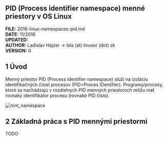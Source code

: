 

## PID (Process identifier namespace) menné priestory v OS Linux

**FILE:** 2016-linux-namespaces-pid.md  
**DATE:** 11/2016  
**UPDATED:**  
**AUTHOR:** Ladislav Hajzer -> lala (at) linuxor (dot) sk  
**VERSION:** 0  


## 1 Úvod

Menný priestor PID (Process identifier namespace) slúži na izoláciu identifikačných čísiel procesov (PID=Proces IDentifier). Programy/procesy, ktoré sa nachádzajú v rozdielnych PID menných priestoroch môžu mať rovnaký identifikátor procesu (rovnaké PID číslo).

![mnt_namespace](http://www.linuxor.sk/howtoz/images/mnt_namespace_v01.png)


## 2 Základná práca s PID mennými priestormi

TODO
